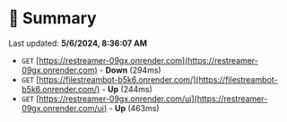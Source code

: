 # 📖 Summary
Last updated: **5/6/2024, 8:36:07 AM**

- `GET` [https://restreamer-09gx.onrender.com](https://restreamer-09gx.onrender.com) - **Down** (294ms)
- `GET` [https://filestreambot-b5k6.onrender.com/](https://filestreambot-b5k6.onrender.com/) - **Up** (244ms)
- `GET` [https://restreamer-09gx.onrender.com/ui](https://restreamer-09gx.onrender.com/ui) - **Up** (463ms)
